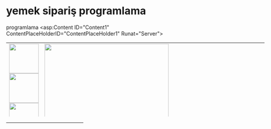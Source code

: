 # yemek sipariş programlama
programlama
<asp:Content ID="Content1" ContentPlaceHolderID="ContentPlaceHolder1" Runat="Server">
 <table border="0" height="200" style="width: 700px">
 <tr>
 <td rowspan="3" width="80">
 <img id="resim1" height="80" name="resim1"
 onmouseover="MM_swapImage('orta','','aaaaas.png',1)" src="aaaaas.png"
 width="80" /><img id="resim2" height="80" name="resim2"
 onmouseover="MM_swapImage('orta','','yemek_1242378187.jpg',1)"
 src="yemek_1242378187.jpg" width="80" /><img height="80"
 onmouseover="MM_swapImage('orta','','23_414turkyemek.jpg',1)"
 src="23_414turkyemek.jpg" width="80" /></td>
 <td colspan="2" rowspan="3">
 <img id="orta" height="240" name="orta" src="aaaaas.png" width="336" /></td>
 <td align="center" class="style1" height="82" style="width: 354px">
 &nbsp;</td>
 </tr>
 <tr>
 <td align="center" class="style1" height="80" style="width: 300px">
 &nbsp;</td>
 </tr>
 <tr>
 <td align="center" class="style1" height="60" style="width: 300px">
 &nbsp;</td>
 </tr>
 </table>
 <table border="0" height="60" width="600">
 <tr>
 <td class="style1" colspan="2">
 &nbsp;</td>
 </tr>
 <tr>
 <td class="style2" colspan="2">
 <asp:Label ID="Label1" runat="server" ForeColor="White"></asp:Label>
 <asp:Button ID="Button1" runat="server" Text="Çıkış" />
 </td>
 </tr>
 <tr>
 <td class="style1" colspan="2">
 &nbsp;</td>
 </tr>
 <tr>
 <td class="style3">
 &nbsp;</td>
 <td>
 <span class="style1">Yemek sipariş sitesidir. <br />
 <br />
 
